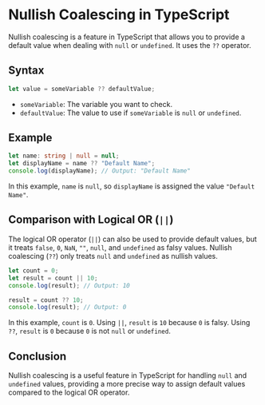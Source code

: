 # Nullish Coalescing in TypeScript

Nullish coalescing is a feature in TypeScript that allows you to provide a default value when dealing with `null` or `undefined`. It uses the `??` operator.

## Syntax

```typescript
let value = someVariable ?? defaultValue;
```

- `someVariable`: The variable you want to check.
- `defaultValue`: The value to use if `someVariable` is `null` or `undefined`.

## Example

```typescript
let name: string | null = null;
let displayName = name ?? "Default Name";
console.log(displayName); // Output: "Default Name"
```

In this example, `name` is `null`, so `displayName` is assigned the value `"Default Name"`.

## Comparison with Logical OR (`||`)

The logical OR operator (`||`) can also be used to provide default values, but it treats `false`, `0`, `NaN`, `""`, `null`, and `undefined` as falsy values. Nullish coalescing (`??`) only treats `null` and `undefined` as nullish values.

```typescript
let count = 0;
let result = count || 10;
console.log(result); // Output: 10

result = count ?? 10;
console.log(result); // Output: 0
```

In this example, `count` is `0`. Using `||`, `result` is `10` because `0` is falsy. Using `??`, `result` is `0` because `0` is not `null` or `undefined`.

## Conclusion

Nullish coalescing is a useful feature in TypeScript for handling `null` and `undefined` values, providing a more precise way to assign default values compared to the logical OR operator.
